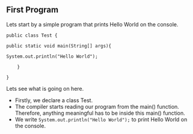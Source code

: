 ## First Program

Lets start by a simple program that prints Hello World on the console.

`public class Test {`

`public static void main(String[] args){`

`System.out.println("Hello World");`

`    }`

`}`

Lets see what is going on here.

* Firstly, we declare a class Test.
* The compiler starts reading our program from the main\(\) function. Therefore, anything meaningful has to be inside this main\(\) function.
* We write `System.out.println("Hello World");` to print Hello World on the console.



